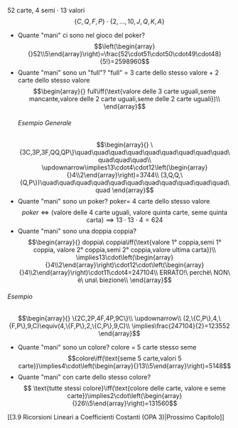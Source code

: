 52 carte, 4 semi $\cdot$ 13 valori $$\{C,Q,F,P\}\cdot\{2,...,10,J,Q,K,A\}$$
- Quante "mani" ci sono nel gioco del poker?
  $$\left(\begin{array}{}52\\5\end{array}\right)=\frac{52\cdot51\cdot50\cdot49\cdot48}{5!}=2598960$$
- Quante "mani" sono un "full"?
  "full" = 3 carte dello stesso valore + 2 carte dello stesso valore
  $$\begin{array}{}
  full\iff(\text{valore delle 3 carte uguali,seme mancante,valore delle 2 
  carte uguali,seme delle 2 carte uguali})\\
  \end{array}$$
  ###### Esempio Generale
  $$\begin{array}{}  
  \{3C,3P,3F,QQ,QP\}\quad\quad\quad\quad\quad\quad\quad\quad\quad\quad\quad\quad\\
  \updownarrow\implies13\cdot4\cdot12\left(\begin{array}{}4\\2\end{array}\right)=3744\\
  (3,Q,Q,\{Q,P\})\quad\quad\quad\quad\quad\quad\quad\quad\quad\quad\quad\quad
  \end{array}$$
- Quante "mani" sono un poker?
  poker= 4 carte dello stesso valore $$poker\iff(\text{valore delle 4 carte uguali, valore quinta carte, seme quinta carta})\implies13\cdot13\cdot4=624$$
- Quante "mani" sono una doppia coppia?
  $$\begin{array}{}
  doppia\ coppia\iff(\text{valore 1° coppia,semi 1° coppia, valore 2° coppia,semi 2° coppia,valore ultima carta})\\
  \implies13\cdot\left(\begin{array}{}4\\2\end{array}\right)\cdot12\cdot\left(\begin{array}{}4\\2\end{array}\right)\cdot11\cdot4=247104\\
  ERRATO!\ perchè\ NON\ è\ una\ biezione\\
  \end{array}$$
  
###### Esempio
  $$\begin{array}{}
  \{2C,2P,4F,4P,9C\}\\
  \updownarrow\\
  (2,\{C,P\},4,\{F,P\},9,C)\equiv(4,\{F,P\},2,\{C,P\},9,C)\\
  \implies\frac{247104}{2}=123552
  \end{array}$$
- Quante "mani" sono un colore?
  colore = 5 carte stesso seme 
  $$colore\iff(\text{seme 5 carte,valori 5 carte})\implies4\cdot\left(\begin{array}{}13\\5\end{array}\right)=5148$$
- Quante "mani" con carte dello stesso colore?
 $$
\text{tutte stessi colore}\iff(\text{colore delle carte, valore e seme carte})\implies2\cdot\left(\begin{array}{}26\\5\end{array}\right)=131560$$

[[3.9 Ricorsioni Lineari a Coefficienti Costanti (OPA 3)|Prossimo Capitolo]]
